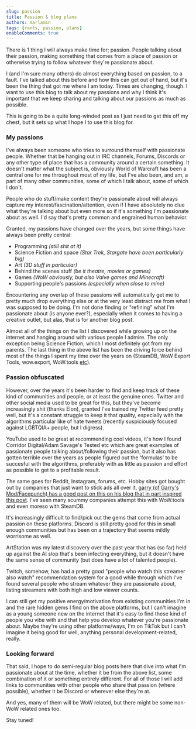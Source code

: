 ```yaml
---
slug: passion
title: Passion & blog plans
authors: marlamin
tags: [rants, passion, plans]
enableComments: true
---
```


There is 1 thing I will always make time for; passion. People talking about their passion, making something that comes from a place of passion or otherwise trying to follow whatever they're passionate about. 

I (and I'm sure many others) do almost everything based on passion, to a fault. I've talked about this before and how this can get out of hand, but it's been the thing that got me where I am today. Times are changing, though. I want to use this blog to talk about my passions and why I think it's important that we keep sharing and talking about our passions as much as possible.

This is going to be a quite long-winded post as I just need to get this off my chest, but it sets up what I hope I to use this blog for.

<!--truncate-->

### My passions
I've always been someone who tries to surround themself with passionate people. Whether that be hanging out in IRC channels, Forums, Discords or any other type of place that has a community around a certain something. It doesn't matter what the subject is, obviously World of Warcraft has been a central one for me throughout most of my life, but I've also been, and am, a part of many other communities, some of which I talk about, some of which I don't. 

People who do stuff/make content they're passionate about will always capture my interest/fascination/attention, even if I have absolutely no clue what they're talking about but even more so if it's something I'm passionate about as well. I'd say that's pretty common and engrained human behavior.

Granted, my passions have changed over the years, but some things have always been pretty central:
- Programming _(still shit at it)_
- Science Fiction and space _(Star Trek, Stargate have been particularly big)_
- Art _(3D stuff in particular)_
- Behind the scenes stuff _(be it theatre, movies or games)_
- Games _(WoW obviously, but also Valve games and Minecraft)_
- Supporting people's passions _(especially when close to mine)_

Encountering any overlap of these passions will automatically get me to pretty much drop everything else or at the very least distract me from what I was supposed to be doing. I'm not done finding or "refining" what I'm passionate about (is anyone ever?), especially when it comes to having a creative outlet, but alas, that is for another blog post. 

Almost all of the things on the list I discovered while growing up on the internet and hanging around with various people I admire. The only exception being Science Fiction, which I most definitely got from my parents. The last thing in the above list has been the driving force behind most of the things I spent my time over the years on (SteamDB, WoW Export Tools, wow.export, WoW.tools [etc](https://github.com/marlamin)). 

### Passion obfuscated

However, over the years it's been harder to find and keep track of these kind of communities and people, or at least the genuine ones. Twitter and other social media used to be great for this, but they've become increasingly shit (thanks Elon), granted I've trained my Twitter feed pretty well, but it's a constant struggle to keep it that quality, especially with the algorithms particular like of hate tweets (recently suspiciously focused against LGBTQIA+ people, but I digress).

YouTube used to be great at recommending cool videos, it's how I found Corridor Digital/Adam Savage's Tested etc which are great examples of passionate people talking about/following their passion, but it also has gotten terrible over the years as people figured out the 'formulas' to be succesful with the algorithms, preferably with as little as passion and effort as possible to get to a profitable result. 

The same goes for Reddit, Instagram, forums, etc. Hobby sites got bought out by companies that just want to stick ads all over it, [garry (of Garry's Mod/Facepunch) has a good post on this on his blog that in part inspired this post](https://garry.net/posts/the-death-of-the-web). I've seen many scummy companies attempt this with WoW.tools and even moreso with SteamDB. 

It's increasingly difficult to find/pick out the gems that come from actual passion on these platforms. Discord is still pretty good for this in small enough communities but has been on a trajectory that seems mildly worrisome as well.

ArtStation was my latest discovery over the past year that has (so far) held up against the AI slop that's been infecting everything, but it doesn't have the same sense of community (but does have a lot of talented people). 

Twitch, somehow, has had a pretty good "people who watch this streamer also watch" recommendation system for a good while through which I've found several people who stream whatever they are passionate about, listing streamers with both high and low viewer counts.

I can still get my positive energy/motivation from existing communities I'm in and the rare hidden gems I find on the above platforms, but I can't imagine as a young someone new on the internet that it's easy to find these kind of people you vibe with and that help you develop whatever you're passionate about. Maybe they're using other platforms/ways, I'm on TikTok but I can't imagine it being good for well, anything personal development-related, really.

### Looking forward
That said, I hope to do semi-regular blog posts here that dive into what I'm passionate about at the time, whether it be from the above list, some combination of it or something entirely different. For all of those I will add links to communities with other people who share that passion (where possible), whether it be Discord or wherever else they're at.

And yes, many of them will be WoW related, but there might be some non-WoW related ones too.

Stay tuned!